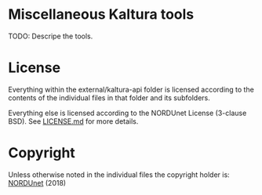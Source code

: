 # Miscellaneous Kaltura tools

TODO: Descripe the tools.

# License

Everything within the external/kaltura-api folder is licensed according to the
contents of the individual files in that folder and its subfolders.

Everything else is licensed according to the NORDUnet License (3-clause BSD).
See [LICENSE.md](LICENSE.md) for more details.

# Copyright

Unless otherwise noted in the individual files the copyright holder is:
[NORDUnet](http://www.nordu.net) (2018)

